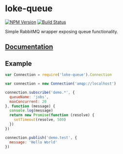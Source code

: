 # loke-queue

[![NPM Version](https://img.shields.io/npm/v/loke-queue.svg)](https://www.npmjs.com/package/loke-queue)
[![Build Status](https://img.shields.io/travis/LOKE/loke-queue/master.svg)](https://travis-ci.org/LOKE/loke-queue)

Simple RabbitMQ wrapper exposing queue functionality.

## [Documentation](https://loke.github.io/loke-queue/doc/loke-queue/1.0.1)

## Example

```js
var Connection = require('loke-queue').Connection

var connection = new Connection('amqp://localhost')

connection.subscribe('demo.*', {
  queueName: 'jobs',
  maxConcurrent: 20
}, function (message) {
  console.log(message)
  return new Promise(function (resolve) {
    setTimeout(resolve, 500)
  })
})

connection.publish('demo.test', {
  message: 'Hello World'
})
```
